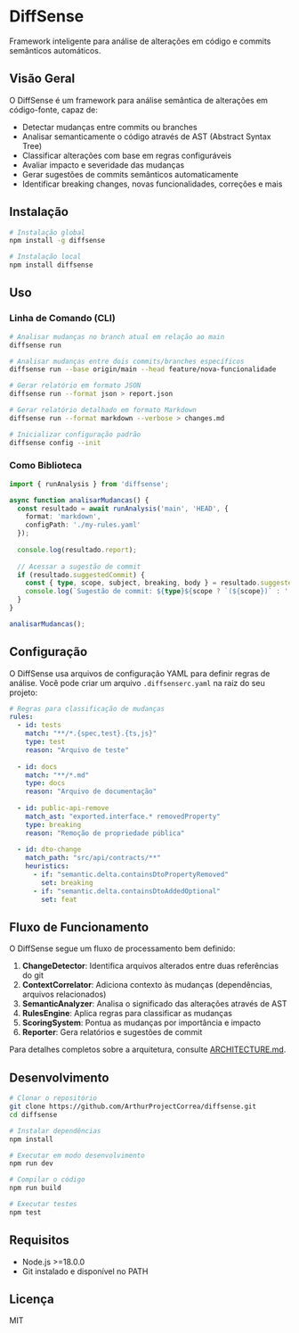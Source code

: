 # DiffSense

Framework inteligente para análise de alterações em código e commits semânticos automáticos.

## Visão Geral

O DiffSense é um framework para análise semântica de alterações em código-fonte, capaz de:

- Detectar mudanças entre commits ou branches
- Analisar semanticamente o código através de AST (Abstract Syntax Tree)
- Classificar alterações com base em regras configuráveis
- Avaliar impacto e severidade das mudanças
- Gerar sugestões de commits semânticos automaticamente
- Identificar breaking changes, novas funcionalidades, correções e mais

## Instalação

```bash
# Instalação global
npm install -g diffsense

# Instalação local
npm install diffsense
```

## Uso

### Linha de Comando (CLI)

```bash
# Analisar mudanças no branch atual em relação ao main
diffsense run

# Analisar mudanças entre dois commits/branches específicos
diffsense run --base origin/main --head feature/nova-funcionalidade

# Gerar relatório em formato JSON
diffsense run --format json > report.json

# Gerar relatório detalhado em formato Markdown
diffsense run --format markdown --verbose > changes.md

# Inicializar configuração padrão
diffsense config --init
```

### Como Biblioteca

```typescript
import { runAnalysis } from 'diffsense';

async function analisarMudancas() {
  const resultado = await runAnalysis('main', 'HEAD', {
    format: 'markdown',
    configPath: './my-rules.yaml'
  });
  
  console.log(resultado.report);
  
  // Acessar a sugestão de commit
  if (resultado.suggestedCommit) {
    const { type, scope, subject, breaking, body } = resultado.suggestedCommit;
    console.log(`Sugestão de commit: ${type}${scope ? `(${scope})` : ''}${breaking ? '!' : ''}: ${subject}`);
  }
}

analisarMudancas();
```

## Configuração

O DiffSense usa arquivos de configuração YAML para definir regras de análise. Você pode criar um arquivo `.diffsenserc.yaml` na raiz do seu projeto:

```yaml
# Regras para classificação de mudanças
rules:
  - id: tests
    match: "**/*.{spec,test}.{ts,js}"
    type: test
    reason: "Arquivo de teste"
    
  - id: docs
    match: "**/*.md"
    type: docs
    reason: "Arquivo de documentação"
    
  - id: public-api-remove
    match_ast: "exported.interface.* removedProperty"
    type: breaking
    reason: "Remoção de propriedade pública"
    
  - id: dto-change
    match_path: "src/api/contracts/**"
    heuristics:
      - if: "semantic.delta.containsDtoPropertyRemoved"
        set: breaking
      - if: "semantic.delta.containsDtoAddedOptional"
        set: feat
```

## Fluxo de Funcionamento

O DiffSense segue um fluxo de processamento bem definido:

1. **ChangeDetector**: Identifica arquivos alterados entre duas referências do git
2. **ContextCorrelator**: Adiciona contexto às mudanças (dependências, arquivos relacionados)
3. **SemanticAnalyzer**: Analisa o significado das alterações através de AST
4. **RulesEngine**: Aplica regras para classificar as mudanças
5. **ScoringSystem**: Pontua as mudanças por importância e impacto
6. **Reporter**: Gera relatórios e sugestões de commit

Para detalhes completos sobre a arquitetura, consulte [ARCHITECTURE.md](./ARCHITECTURE.md).

## Desenvolvimento

```bash
# Clonar o repositório
git clone https://github.com/ArthurProjectCorrea/diffsense.git
cd diffsense

# Instalar dependências
npm install

# Executar em modo desenvolvimento
npm run dev

# Compilar o código
npm run build

# Executar testes
npm test
```

## Requisitos

- Node.js >=18.0.0
- Git instalado e disponível no PATH

## Licença

MIT
